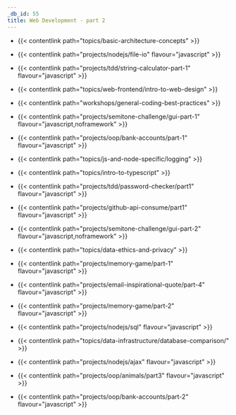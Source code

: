 ```yaml
---
_db_id: 55
title: Web Development - part 2
---
```



- {{< contentlink path="topics/basic-architecture-concepts" >}}
- {{< contentlink path="projects/nodejs/file-io" flavour="javascript" >}}
- {{< contentlink path="projects/tdd/string-calculator-part-1" flavour="javascript" >}}
- {{< contentlink path="topics/web-frontend/intro-to-web-design" >}}
- {{< contentlink path="workshops/general-coding-best-practices" >}}
- {{< contentlink path="projects/semitone-challenge/gui-part-1" flavour="javascript,noframework" >}}
- {{< contentlink path="projects/oop/bank-accounts/part-1" flavour="javascript" >}}
- {{< contentlink path="topics/js-and-node-specific/logging" >}}
- {{< contentlink path="topics/intro-to-typescript" >}}
- {{< contentlink path="projects/tdd/password-checker/part1" flavour="javascript" >}}
- {{< contentlink path="projects/github-api-consume/part1" flavour="javascript" >}}
- {{< contentlink path="projects/semitone-challenge/gui-part-2"  flavour="javascript,noframework" >}}
- {{< contentlink path="topics/data-ethics-and-privacy" >}}
- {{< contentlink path="projects/memory-game/part-1" flavour="javascript" >}}

- {{< contentlink path="projects/email-inspirational-quote/part-4" flavour="javascript" >}}
- {{< contentlink path="projects/memory-game/part-2" flavour="javascript" >}}
- {{< contentlink path="projects/nodejs/sql" flavour="javascript" >}}
- {{< contentlink path="topics/data-infrastructure/database-comparison/" >}}
- {{< contentlink path="projects/nodejs/ajax" flavour="javascript" >}}
- {{< contentlink path="projects/oop/animals/part3" flavour="javascript" >}}
- {{< contentlink path="projects/oop/bank-accounts/part-2" flavour="javascript" >}}
